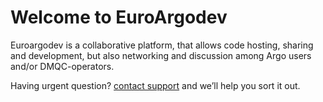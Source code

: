 # Welcome to EuroArgodev

Euroargodev is a collaborative platform, that allows code hosting, sharing and development, but also networking and discussion among Argo users and/or DMQC-operators.

Having urgent question? [contact support](mailto:euroargo@ifremer.fr?subject=euroargodev) and we’ll help you sort it out.
